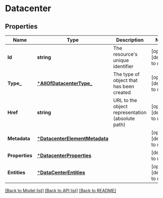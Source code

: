 # Datacenter

## Properties
Name | Type | Description | Notes
------------ | ------------- | ------------- | -------------
**Id** | **string** | The resource&#x27;s unique identifier | [optional] [default to null]
**Type_** | [***AllOfDatacenterType_**](AllOfDatacenterType_.md) | The type of object that has been created | [optional] [default to null]
**Href** | **string** | URL to the object representation (absolute path) | [optional] [default to null]
**Metadata** | [***DatacenterElementMetadata**](DatacenterElementMetadata.md) |  | [optional] [default to null]
**Properties** | [***DatacenterProperties**](DatacenterProperties.md) |  | [default to null]
**Entities** | [***DataCenterEntities**](DataCenterEntities.md) |  | [optional] [default to null]

[[Back to Model list]](../README.md#documentation-for-models) [[Back to API list]](../README.md#documentation-for-api-endpoints) [[Back to README]](../README.md)

